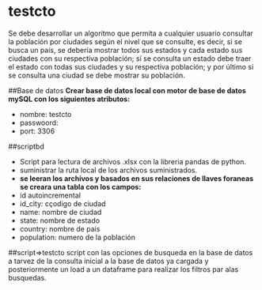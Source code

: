 # testcto
Se debe desarrollar un algoritmo que permita a cualquier usuario consultar la población por ciudades según el nivel que se consulte, es decir, si se busca un país, se debería mostrar todos sus estados y cada estado sus ciudades con su respectiva población; sí se consulta un estado debe traer el estado con todas sus ciudades y su respectiva población; y por último sí se consulta una ciudad se debe mostrar su población.

##Base de datos 
**Crear base de datos local con motor de base de datos mySQL con los siguientes atributos:**
- nombre: testcto
- passwoord:
- port: 3306


##scriptbd
- Script para lectura de archivos .xlsx con la libreria pandas de python.
- suministrar la ruta local de los archivos suministrados.
- **se leeran los archivos y basados en sus relaciones de llaves foraneas se creara una tabla con los campos:**
- id autoincremental
- id_city: cçodigo de ciudad
- name: nombre de ciudad
- state: nombre de estado
- country: nombre de pais
- population: numero de la población

##script=>testcto
script con las opciones de busqueda en la base de datos a tarvez de la consulta inicial a la base de datos ya cargada y posteriormente un load a un dataframe para realizar los filtros par alas busquedas.


